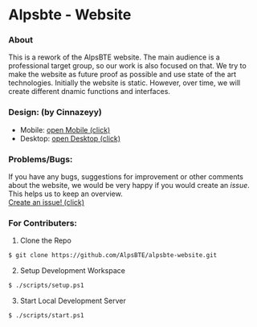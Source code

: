 

# Alpsbte - Website

### About
This is a rework of the AlpsBTE website. The main audience is a professional target group, so our work is also focused on that. We try to make the website as future proof as possible and use state of the art technologies. Initially the website is static. However, over time, we will create different dnamic functions and interfaces. 


### Design: (by Cinnazeyy)
* Mobile: [open Mobile (click)](https://xd.adobe.com/view/d6bc704e-f1c8-4187-a736-2bff2d5aef7c-83ef/)
* Desktop: [open Desktop (click)](https://xd.adobe.com/view/0ba20a0e-d13a-4c14-ad3f-28d8845cca87-5ef1/)


### Problems/Bugs:
If you have any bugs, suggestions for improvement or other comments about the website, we would be very happy if you would create an *issue*. This helps us to keep an overview.  
[Create an issue! (click)](https://github.com/AlpsBTE/alpsbte-website/issues/new)

### For Contributers:

1. Clone the Repo
```bash
$ git clone https://github.com/AlpsBTE/alpsbte-website.git
```

2. Setup Development Workspace
```bash
$ ./scripts/setup.ps1
```

3. Start Local Development Server
```bash
$ ./scripts/start.ps1
```

